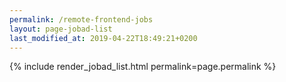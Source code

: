```yaml
---
permalink: /remote-frontend-jobs
layout: page-jobad-list
last_modified_at: 2019-04-22T18:49:21+0200
---
```

{% include render_jobad_list.html permalink=page.permalink %}
